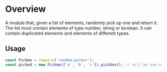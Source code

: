 # Overview

A module that, given a list of elements, randomly pick up one and return it. The list must contain elements of type number, string or boolean. It can contain duplicated elements and elements of different types.

## Usage

```javascript
const Pickme = require('random-picker');
const picked = new Pickme(['a', 'b', 'c']).pickOne(); // will be one of a, b or c
```